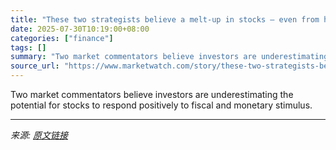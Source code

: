 ```yaml
---
title: "These two strategists believe a melt-up in stocks — even from here — is a growing probability"
date: 2025-07-30T10:19:00+08:00
categories: ["finance"]
tags: []
summary: "Two market commentators believe investors are underestimating the potential for stocks to respond positively to fiscal and monetary stimulus."
source_url: "https://www.marketwatch.com/story/these-two-strategists-believe-a-melt-up-in-stocks-even-from-here-is-a-growing-probability-f87c926e?mod=mw_rss_topstories"
---
```


Two market commentators believe investors are underestimating the potential for stocks to respond positively to fiscal and monetary stimulus.

---

*来源: [原文链接](https://www.marketwatch.com/story/these-two-strategists-believe-a-melt-up-in-stocks-even-from-here-is-a-growing-probability-f87c926e?mod=mw_rss_topstories)*
